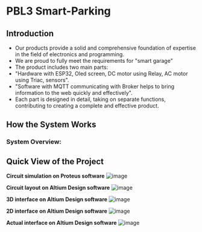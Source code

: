 # PBL3 Smart-Parking

## Introduction
- Our products provide a solid and comprehensive foundation of expertise in the field of electronics and programming.
- We are proud to fully meet the requirements for "smart garage"
- The product includes two main parts:
- "Hardware with ESP32, Oled screen, DC motor using Relay, AC motor using Triac, sensors".
- "Software with MQTT communicating with Broker helps to bring information to the web quickly and effectively".
- Each part is designed in detail, taking on separate functions, contributing to creating a complete and effective product.
## How the System Works
### System Overview:

## Quick View of the Project

**Circuit simulation on Proteus software**
![image](Media/11.jpg)

**Circuit layout on Altium Design software**
![image](Media/22.jpg)

**3D interface on Altium Design software**
![image](Media/33.jpg)

**2D interface on Altium Design software**
![image](Media/44.jpg)

**Actual interface on Altium Design software**
![image](Media/55.jpg)

